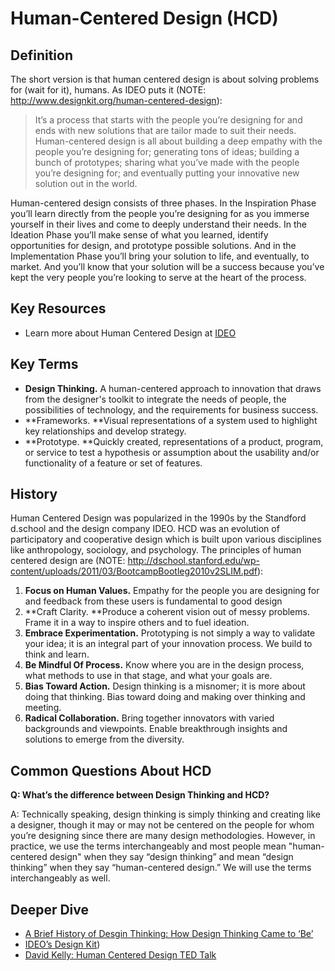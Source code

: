 # Human-Centered Design (HCD)

## Definition

The short version is that human centered design is about solving problems for (wait for it), humans. As IDEO puts it (NOTE:  http://www.designkit.org/human-centered-design):

> It’s a process that starts with the people you’re designing for and ends with new solutions that are tailor made to suit their needs. Human-centered design is all about building a deep empathy with the people you’re designing for; generating tons of ideas; building a bunch of prototypes; sharing what you’ve made with the people you’re designing for; and eventually putting your innovative new solution out in the world.

Human-centered design consists of three phases. In the Inspiration Phase you’ll learn directly from the people you’re designing for as you immerse yourself in their lives and come to deeply understand their needs. In the Ideation Phase you’ll make sense of what you learned, identify opportunities for design, and prototype possible solutions. And in the Implementation Phase you’ll bring your solution to life, and eventually, to market. And you’ll know that your solution will be a success because you’ve kept the very people you’re looking to serve at the heart of the process.

## Key Resources

* Learn more about Human Centered Design at [IDEO](http://www.designkit.org/human-centered-design)

## Key Terms

* **Design Thinking.** A human-centered approach to innovation that draws from the designer's toolkit to integrate the needs of people, the possibilities of technology, and the requirements for business success.
* **Frameworks. **Visual representations of a system used to highlight key relationships and develop strategy.
* **Prototype. **Quickly created, representations of a product, program, or service to test a hypothesis or assumption about the usability and/or functionality of a feature or set of features.

## History

Human Centered Design was popularized in the 1990s by the Standford d.school and the design company IDEO. HCD was an evolution of participatory and cooperative design which is built upon various disciplines like anthropology, sociology, and psychology. The principles of human centered design are (NOTE:  http://dschool.stanford.edu/wp-content/uploads/2011/03/BootcampBootleg2010v2SLIM.pdf):

1. **Focus on Human Values.** Empathy for the people you are designing for and feedback from these users is fundamental to good design
2. **Craft Clarity. **Produce a coherent vision out of messy problems. Frame it in a way to inspire others and to fuel ideation.
3. **Embrace Experimentation.** Prototyping is not simply a way to validate your idea; it is an integral part of your innovation process. We build to think and learn. 
4. **Be Mindful Of Process.** Know where you are in the design process, what methods to use in that stage, and what your goals are.
5. **Bias Toward Action.** Design thinking is a misnomer; it is more about doing that thinking. Bias toward doing and making over thinking and meeting. 
6. **Radical Collaboration.** Bring together innovators with varied backgrounds and viewpoints. Enable breakthrough insights and solutions to emerge from the diversity. 

## Common Questions About HCD

**Q: What’s the difference between Design Thinking and HCD?**

A: Technically speaking, design thinking is simply thinking and creating like a designer, though it may or may not be centered on the people for whom you’re designing since there are many design methodologies. However, in practice, we use the terms interchangeably and most people mean "human-centered design" when they say “design thinking” and mean “design thinking” when they say “human-centered design.” We will use the terms interchangeably as well.

## Deeper Dive

* [A Brief History of Desgin Thinking: How Design Thinking Came to ‘Be’](https://ithinkidesign.wordpress.com/2012/06/08/a-brief-history-of-design-thinking-how-design-thinking-came-to-be/)
* [IDEO’s Design Kit](http://www.designkit.org/human-centered-design))
* [David Kelly: Human Centered Design TED Talk](https://www.ted.com/talks/david_kelley_on_human_centered_design?language=en)
